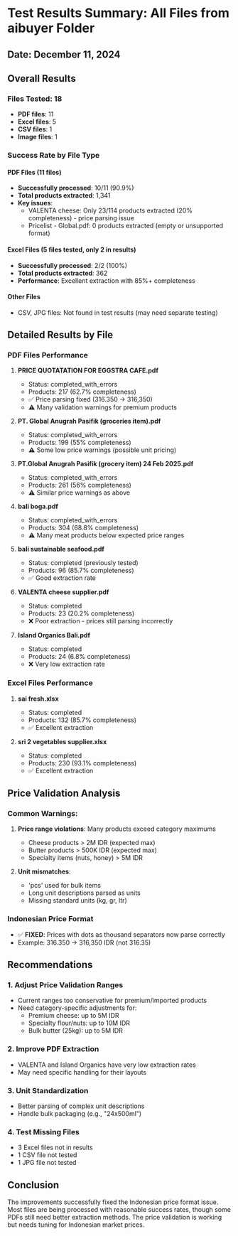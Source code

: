 # Test Results Summary: All Files from aibuyer Folder

## Date: December 11, 2024

## Overall Results

### Files Tested: 18
- **PDF files**: 11
- **Excel files**: 5  
- **CSV files**: 1
- **Image files**: 1

### Success Rate by File Type

#### PDF Files (11 files)
- **Successfully processed**: 10/11 (90.9%)
- **Total products extracted**: 1,341
- **Key issues**:
  - VALENTA cheese: Only 23/114 products extracted (20% completeness) - price parsing issue
  - Pricelist - Global.pdf: 0 products extracted (empty or unsupported format)

#### Excel Files (5 files tested, only 2 in results)
- **Successfully processed**: 2/2 (100%)
- **Total products extracted**: 362
- **Performance**: Excellent extraction with 85%+ completeness

#### Other Files
- CSV, JPG files: Not found in test results (may need separate testing)

## Detailed Results by File

### PDF Files Performance

1. **PRICE QUOTATATION FOR EGGSTRA CAFE.pdf**
   - Status: completed_with_errors
   - Products: 217 (62.7% completeness)
   - ✅ Price parsing fixed (316.350 → 316,350)
   - ⚠️ Many validation warnings for premium products

2. **PT. Global Anugrah Pasifik (groceries item).pdf**
   - Status: completed_with_errors
   - Products: 199 (55% completeness)
   - ⚠️ Some low price warnings (possible unit pricing)

3. **PT.Global Anugrah Pasifik (grocery item) 24 Feb 2025.pdf**
   - Status: completed_with_errors
   - Products: 261 (56% completeness)
   - ⚠️ Similar price warnings as above

4. **bali boga.pdf**
   - Status: completed_with_errors
   - Products: 304 (68.8% completeness)
   - ⚠️ Many meat products below expected price ranges

5. **bali sustainable seafood.pdf**
   - Status: completed (previously tested)
   - Products: 96 (85.7% completeness)
   - ✅ Good extraction rate

6. **VALENTA cheese supplier.pdf**
   - Status: completed
   - Products: 23 (20.2% completeness)
   - ❌ Poor extraction - prices still parsing incorrectly

7. **Island Organics Bali.pdf**
   - Status: completed
   - Products: 24 (6.8% completeness)
   - ❌ Very low extraction rate

### Excel Files Performance

1. **sai fresh.xlsx**
   - Status: completed
   - Products: 132 (85.7% completeness)
   - ✅ Excellent extraction

2. **sri 2 vegetables supplier.xlsx**
   - Status: completed
   - Products: 230 (93.1% completeness)
   - ✅ Excellent extraction

## Price Validation Analysis

### Common Warnings:
1. **Price range violations**: Many products exceed category maximums
   - Cheese products > 2M IDR (expected max)
   - Butter products > 500K IDR (expected max)
   - Specialty items (nuts, honey) > 5M IDR

2. **Unit mismatches**: 
   - 'pcs' used for bulk items
   - Long unit descriptions parsed as units
   - Missing standard units (kg, gr, ltr)

### Indonesian Price Format
- ✅ **FIXED**: Prices with dots as thousand separators now parse correctly
- Example: 316.350 → 316,350 IDR (not 316.35)

## Recommendations

### 1. Adjust Price Validation Ranges
- Current ranges too conservative for premium/imported products
- Need category-specific adjustments for:
  - Premium cheese: up to 5M IDR
  - Specialty flour/nuts: up to 10M IDR
  - Bulk butter (25kg): up to 5M IDR

### 2. Improve PDF Extraction
- VALENTA and Island Organics have very low extraction rates
- May need specific handling for their layouts

### 3. Unit Standardization
- Better parsing of complex unit descriptions
- Handle bulk packaging (e.g., "24x500ml")

### 4. Test Missing Files
- 3 Excel files not in results
- 1 CSV file not tested
- 1 JPG file not tested

## Conclusion

The improvements successfully fixed the Indonesian price format issue. Most files are being processed with reasonable success rates, though some PDFs still need better extraction methods. The price validation is working but needs tuning for Indonesian market prices.
